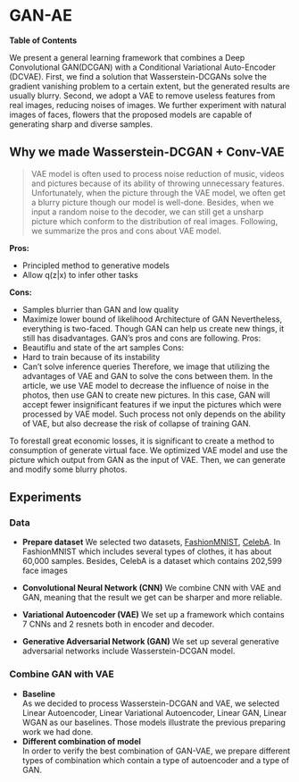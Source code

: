 # GAN-AE

__Table of Contents__

We present a general learning framework that combines a Deep Convolutional GAN(DCGAN) with a Conditional Variational Auto-Encoder (DCVAE). First, we find a solution that Wasserstein-DCGANs solve the gradient vanishing problem to a certain extent, but the generated results are usually blurry. Second, we adopt a VAE to remove useless features from real images, reducing noises of images. We further experiment with natural images of faces, flowers that the proposed models are capable of generating sharp and diverse samples. 

## Why we made Wasserstein-DCGAN + Conv-VAE
> VAE model is often used to process noise reduction of music, videos and pictures because of its ability of throwing unnecessary features. 
Unfortunately, when the picture through the VAE model, we often get a blurry picture though our model is well-done. Besides, when we input a random noise to the decoder, we can still get a unsharp picture which conform to the distribution of real images.
Following, we summarize the pros and cons about VAE model.

__Pros:__
- Principled method to generative models
- Allow q(z|x) to infer other tasks

__Cons:__
- Samples blurrier than GAN and low quality
- Maximize lower bound of likelihood
Architecture of GAN
Nevertheless, everything is two-faced. Though GAN can help us create new things, it still has disadvantages. GAN’s pros and cons are following.
Pros:
- Beautiflu and state of the art samples
Cons:
- Hard to train because of its instability
- Can’t solve inference queries
Therefore, we image that utilizing the advantages of VAE and GAN to solve the cons between them. In the article, we use VAE model to decrease the influence of noise in the photos, then use GAN to create new pictures. In this case, GAN will accept fewer insignificant features if we input the pictures which were processed by VAE model. Such process not only depends on the ability of VAE, but also decrease the risk of collapse of training GAN.

To forestall great economic losses, it is significant to create a method to consumption of generate virtual face. We optimized VAE model and use the picture which output from GAN as the input of VAE. Then, we can generate and modify some blurry photos.

## Experiments
### Data
- __Prepare dataset__
We selected two datasets, [FashionMNIST](https://github.com/zalandoresearch/fashion-mnist/blob/master/README.md), [CelebA](https://www.google.com/search?client=safari&rls=en&q=CelebA&ie=UTF-8&oe=UTF-8). In FashionMNIST which includes several types of clothes, it has about 60,000 samples. Besides, CelebA is a dataset which contains 202,599 face images

- __Convolutional Neural Network (CNN)__
We combine CNN with VAE and GAN, meaning that the result we get can be sharper and more reliable.
- __Variational Autoencoder (VAE)__
We set up a framework which contains 7 CNNs and 2 resnets both in encoder and decoder. 
- __Generative Adversarial Network (GAN)__
We set up several generative adversarial networks include Wasserstein-DCGAN model.

### Combine GAN with VAE
- __Baseline__  
As we decided to process Wasserstein-DCGAN and VAE, we selected Linear Autoencoder, Linear Variational Autoencoder, Linear GAN, Linear WGAN as our baselines. Those models illustrate the previous preparing work we had done.
- __Different combination of model__  
In order to verify the best combination of GAN-VAE, we prepare different types of combination which contain a type of autoencoder and a type of GAN.
